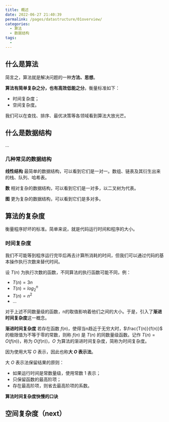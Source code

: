 ```yaml
---
title: 概述
date: 2022-06-27 21:40:39
permalink: /pages/datastructure/01overview/
categories:
  - 算法
  - 数据结构
tags:
  - 
---
```

## 什么是算法

简言之，算法就是解决问题的一种**方法、思想**。

**算法有简单复杂之分，也有高效低能之分**。衡量标准如下：

- 时间复杂度；
- 空间复杂度。

我们可以在查找、排序、最优决策等各领域看到算法大放光芒。

## 什么是数据结构

...

### 几种常见的数据结构

**线性结构** 最简单的数据结构，可以看到它们是一对一。数组、链表及其衍生出来的栈、队列、哈希表。

**数** 相对复杂的数据结构，可以看到它们是一对多，以二叉树为代表。

**图** 更为复杂的数据结构，可以看到它们是多对多。

## 算法的复杂度

衡量程序好坏的标准。简单来说，就是代码运行时间和程序的大小。

### 时间复杂度

我们不可能等到程序运行完毕后再去计算所消耗的时间，但我们可以通过代码的基本操作执行次数来替代时间。

设 $T(n)$ 为执行次数的函数，不同算法的执行函数可能不同，例：

- $T(n) = 3n$
- $T(n)={log_{2}}^n$
- $T(n) = n^2$
- ...

对于上述不同数量级的函数，n的取值影响着他们之间的大小。于是，引入了**渐进时间复杂度**这一概念。

**渐进时间复杂度** 若存在函数 $f(n)$，使得当n趋近于无穷大时，$\frac{T(n)}{f(n)}$ 的极限值为不等于零的常数，则称
$f(n)$ 是 $T(n)$ 的同数量级函数。记作 $T(n)=O(f(n))$，称为 $O(f(n))$，$O$ 为算法的渐进时间复杂度，简称为时间复杂度。

因为使用大写 $O$ 表示，因此也称**大 $O$ 表示法**。

大 $O$ 表示法保留结果的原则：

- 如果运行时间是常数量级，使用常数 1 表示；
- 只保留函数的最高阶项；
- 存在最高阶项，则省去最高阶项的系数。

**算法时间复杂度快慢的口诀** 

## 空间复杂度（next）

